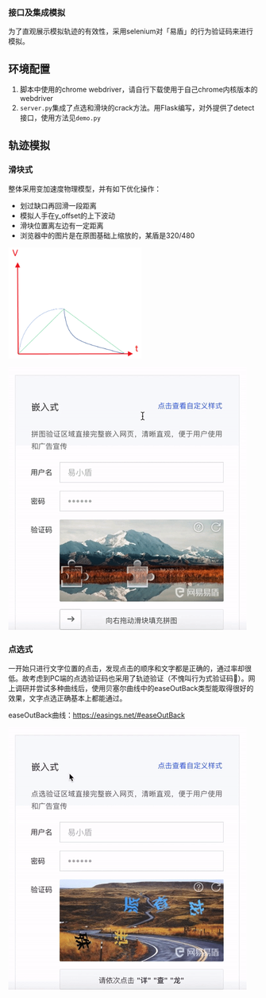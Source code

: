 ### 接口及集成模拟

为了直观展示模拟轨迹的有效性，采用selenium对「易盾」的行为验证码来进行模拟。



## 环境配置

1. 脚本中使用的chrome webdriver，请自行下载使用于自己chrome内核版本的webdriver
2. `server.py`集成了点选和滑块的crack方法。用Flask编写，对外提供了detect接口，使用方法见`demo.py`



## 轨迹模拟

### 滑块式

整体采用变加速度物理模型，并有如下优化操作：

* 划过缺口再回滑一段距离
* 模拟人手在y_offset的上下波动
* 滑块位置离左边有一定距离
* 浏览器中的图片是在原图基础上缩放的，某盾是320/480

<img src="../readme/slide_path.png" alt="slide_path" style="zoom:40%;" />

![slide](../readme/slide.gif)

### 点选式

一开始只进行文字位置的点击，发现点击的顺序和文字都是正确的，通过率却很低。故考虑到PC端的点选验证码也采用了轨迹验证（不愧叫行为式验证码:call_me_hand:）。网上调研并尝试多种曲线后，使用贝塞尔曲线中的easeOutBack类型能取得很好的效果，文字点选正确基本上都能通过。

easeOutBack曲线：https://easings.net/#easeOutBack

![click](../readme/click.gif)



